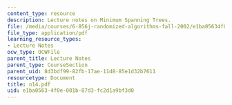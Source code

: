 ```yaml
---
content_type: resource
description: Lecture notes on Minimum Spanning Trees.
file: /media/courses/6-856j-randomized-algorithms-fall-2002/e1ba05634f0e001b87d3fc2d1a9bf3d0_n14.pdf
file_type: application/pdf
learning_resource_types:
- Lecture Notes
ocw_type: OCWFile
parent_title: Lecture Notes
parent_type: CourseSection
parent_uid: 8d3bdf99-82fb-17ae-11d8-85e1d32b7611
resourcetype: Document
title: n14.pdf
uid: e1ba0563-4f0e-001b-87d3-fc2d1a9bf3d0
---
```

